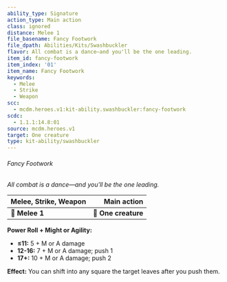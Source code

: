 ```yaml
---
ability_type: Signature
action_type: Main action
class: ignored
distance: Melee 1
file_basename: Fancy Footwork
file_dpath: Abilities/Kits/Swashbuckler
flavor: All combat is a dance—and you'll be the one leading.
item_id: fancy-footwork
item_index: '01'
item_name: Fancy Footwork
keywords:
  - Melee
  - Strike
  - Weapon
scc:
  - mcdm.heroes.v1:kit-ability.swashbuckler:fancy-footwork
scdc:
  - 1.1.1:14.8:01
source: mcdm.heroes.v1
target: One creature
type: kit-ability/swashbuckler
---
```


###### Fancy Footwork

*All combat is a dance—and you'll be the one leading.*

| **Melee, Strike, Weapon** |     **Main action** |
| ------------------------- | ------------------: |
| **📏 Melee 1**            | **🎯 One creature** |

**Power Roll + Might or Agility:**

- **≤11:** 5 + M or A damage
- **12-16:** 7 + M or A damage; push 1
- **17+:** 10 + M or A damage; push 2

**Effect:** You can shift into any square the target leaves after you push them.

